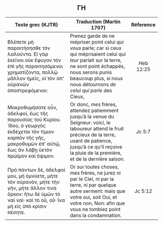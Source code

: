 <h2 align="center">ΓΗ</h2>

|Texte grec (KJTR)|Traduction (Martin 1707)|Réference|
|-----|-----|:---:
Βλέπετε μὴ παραιτήσησθε τὸν λαλοῦντα. Εἰ γὰρ ἐκεῖνοι οὐκ ἔφυγον τὸν ἐπὶ γῆς παραιτησάμενοι χρηματίζοντα, πολλῷ μᾶλλον ἡμεῖς, οἱ τὸν ἀπʼ οὐρανῶν ἀποστρεφόμενοι:|Prenez garde de ne mépriser point celui qui _vous_ parle; car si ceux qui méprisaient celui qui _leur_ parlait sur la terre, ne sont point échappés, nous serons punis beaucoup plus, si nous nous détournons _de celui qui parle_ des Cieux,|Heb 12:25|
Μακροθυμήσατε οὖν, ἀδελφοί, ἕως τῆς παρουσίας τοῦ Κυρίου. Ἰδοὺ, ὁ γεωργὸς ἐκδέχεται τὸν τίμιον καρπὸν τῆς γῆς, μακροθυμῶν ἐπʼ αὐτῷ, ἕως ἂν λάβῃ ὑετὸν πρώϊμον καὶ ὄψιμον.|Or donc, _mes_ frères, attendez patiemment jusqu’à la venue du Seigneur: voici, le laboureur attend le fruit précieux de la terre, usant de patience, jusqu’à ce qu’il reçoive la pluie de la première, et de la dernière saison.|Jc 5:7|
Πρὸ πάντων δέ, ἀδελφοί μου, μὴ ὀμνύετε, μήτε τὸν οὐρανὸν, μήτε τὴν γῆν, μήτε ἄλλον τινὰ ὅρκον: ἤτω δὲ ὑμῶν τὸ ναὶ ναὶ· καὶ τὸ οὒ, οὔ· ἵνα μὴ εἰς ὑπὸ κρίσιν πέσητε.|Or sur toutes choses, mes frères, ne jurez ni par le Ciel, ni par la terre, ni par quelque autre serment: mais que votre oui, soit Oui, et votre non, Non: afin que vous ne tombiez point dans la condamnation.|Jc 5:12|
